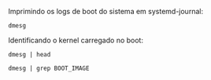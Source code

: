 Imprimindo os logs de boot do sistema em systemd-journal:

	dmesg

Identificando o kernel carregado no boot:

	dmesg | head

	dmesg | grep BOOT_IMAGE
